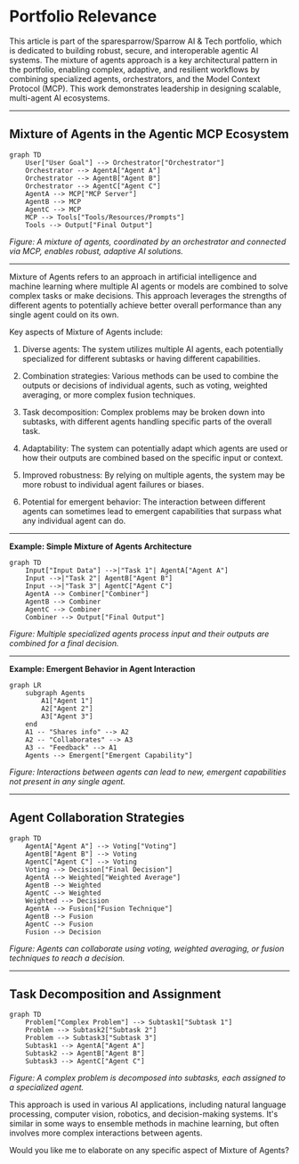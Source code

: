 # Portfolio Relevance

This article is part of the sparesparrow/Sparrow AI & Tech portfolio, which is dedicated to building robust, secure, and interoperable agentic AI systems. The mixture of agents approach is a key architectural pattern in the portfolio, enabling complex, adaptive, and resilient workflows by combining specialized agents, orchestrators, and the Model Context Protocol (MCP). This work demonstrates leadership in designing scalable, multi-agent AI ecosystems.

---

## Mixture of Agents in the Agentic MCP Ecosystem

```mermaid
graph TD
    User["User Goal"] --> Orchestrator["Orchestrator"]
    Orchestrator --> AgentA["Agent A"]
    Orchestrator --> AgentB["Agent B"]
    Orchestrator --> AgentC["Agent C"]
    AgentA --> MCP["MCP Server"]
    AgentB --> MCP
    AgentC --> MCP
    MCP --> Tools["Tools/Resources/Prompts"]
    Tools --> Output["Final Output"]
```
*Figure: A mixture of agents, coordinated by an orchestrator and connected via MCP, enables robust, adaptive AI solutions.*

---

Mixture of Agents refers to an approach in artificial intelligence and machine learning where multiple AI agents or models are combined to solve complex tasks or make decisions. This approach leverages the strengths of different agents to potentially achieve better overall performance than any single agent could on its own.

Key aspects of Mixture of Agents include:

1. Diverse agents: The system utilizes multiple AI agents, each potentially specialized for different subtasks or having different capabilities.

2. Combination strategies: Various methods can be used to combine the outputs or decisions of individual agents, such as voting, weighted averaging, or more complex fusion techniques.

3. Task decomposition: Complex problems may be broken down into subtasks, with different agents handling specific parts of the overall task.

4. Adaptability: The system can potentially adapt which agents are used or how their outputs are combined based on the specific input or context.

5. Improved robustness: By relying on multiple agents, the system may be more robust to individual agent failures or biases.

6. Potential for emergent behavior: The interaction between different agents can sometimes lead to emergent capabilities that surpass what any individual agent can do.

---

**Example: Simple Mixture of Agents Architecture**

```mermaid
graph TD
    Input["Input Data"] -->|"Task 1"| AgentA["Agent A"]
    Input -->|"Task 2"| AgentB["Agent B"]
    Input -->|"Task 3"| AgentC["Agent C"]
    AgentA --> Combiner["Combiner"]
    AgentB --> Combiner
    AgentC --> Combiner
    Combiner --> Output["Final Output"]
```
*Figure: Multiple specialized agents process input and their outputs are combined for a final decision.*

---

**Example: Emergent Behavior in Agent Interaction**

```mermaid
graph LR
    subgraph Agents
        A1["Agent 1"]
        A2["Agent 2"]
        A3["Agent 3"]
    end
    A1 -- "Shares info" --> A2
    A2 -- "Collaborates" --> A3
    A3 -- "Feedback" --> A1
    Agents --> Emergent["Emergent Capability"]
```
*Figure: Interactions between agents can lead to new, emergent capabilities not present in any single agent.*

---

## Agent Collaboration Strategies

```mermaid
graph TD
    AgentA["Agent A"] --> Voting["Voting"]
    AgentB["Agent B"] --> Voting
    AgentC["Agent C"] --> Voting
    Voting --> Decision["Final Decision"]
    AgentA --> Weighted["Weighted Average"]
    AgentB --> Weighted
    AgentC --> Weighted
    Weighted --> Decision
    AgentA --> Fusion["Fusion Technique"]
    AgentB --> Fusion
    AgentC --> Fusion
    Fusion --> Decision
```
*Figure: Agents can collaborate using voting, weighted averaging, or fusion techniques to reach a decision.*

---

## Task Decomposition and Assignment

```mermaid
graph TD
    Problem["Complex Problem"] --> Subtask1["Subtask 1"]
    Problem --> Subtask2["Subtask 2"]
    Problem --> Subtask3["Subtask 3"]
    Subtask1 --> AgentA["Agent A"]
    Subtask2 --> AgentB["Agent B"]
    Subtask3 --> AgentC["Agent C"]
```
*Figure: A complex problem is decomposed into subtasks, each assigned to a specialized agent.*

This approach is used in various AI applications, including natural language processing, computer vision, robotics, and decision-making systems. It's similar in some ways to ensemble methods in machine learning, but often involves more complex interactions between agents.

Would you like me to elaborate on any specific aspect of Mixture of Agents?